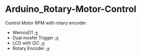 # Arduino_Rotary-Motor-Control

Control Motor RPM with rotary encoder
- WemosD1 [->](https://www.electronicscomp.com/wemos-d1-mini-iot-develoment-board-india)
- Dual mosfet Trigger [->](https://robu.in/product/switch-drive-high-power-mosfet-trigger-module/)
- LCD with I2C  [->](https://robu.in/product/serial-lcd1602-iici2c-blue-backlight/)
- Rotary Encoder [->](https://robu.in/product/m274-360-degree-rotary-encoder-module-brick-sensor/)

